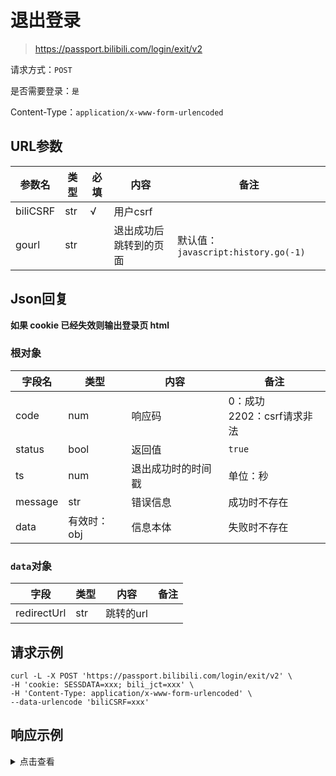# 退出登录

> https://passport.bilibili.com/login/exit/v2

请求方式：`POST`

是否需要登录：`是`

Content-Type：`application/x-www-form-urlencoded`

## URL参数

| 参数名      | 类型  | 必填  | 内容          | 备注                              |
|----------|-----|-----|-------------|---------------------------------|
| biliCSRF | str | √   | 用户csrf      |                                 |
| gourl    | str |     | 退出成功后跳转到的页面 | 默认值：`javascript:history.go(-1)` |

## Json回复

**如果 cookie 已经失效则输出登录页 html**

### 根对象

| 字段名     | 类型      | 内容        | 备注                     |
|---------|---------|-----------|------------------------|
| code    | num     | 响应码       | 0：成功<br/>2202：csrf请求非法 |
| status  | bool    | 返回值       | `true`                 |
| ts      | num     | 退出成功时的时间戳 | 单位：秒                   |
| message | str     | 错误信息      | 成功时不存在                 |
| data    | 有效时：obj | 信息本体      | 失败时不存在                 |

### `data`对象

| 字段          | 类型  | 内容     | 备注  |
|-------------|-----|--------|-----|
| redirectUrl | str | 跳转的url |     |

## 请求示例

```shell
curl -L -X POST 'https://passport.bilibili.com/login/exit/v2' \
-H 'cookie: SESSDATA=xxx; bili_jct=xxx' \
-H 'Content-Type: application/x-www-form-urlencoded' \
--data-urlencode 'biliCSRF=xxx'
```

## 响应示例

<details>
<summary>点击查看</summary>

```json
{
  "code": 0,
  "status": true,
  "ts": 1664768199,
  "data": {
    "redirectUrl": "https://passport.biligame.com/crossDomain?DedeUserID=*******&DedeUserID__ckMd5=&SESSDATA=&bili_jct=&gourl=javascript%3Ahistory.go%28-1%29"
  }
}
```

</details>